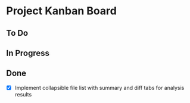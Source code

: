 # Project Kanban Board

## To Do

## In Progress

## Done

- [x] Implement collapsible file list with summary and diff tabs for analysis results
